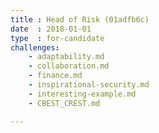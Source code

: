 ```yaml
---
title : Head of Risk (01adfb6c)
date  : 2018-01-01
type  : for-candidate
challenges:
    - adaptability.md
    - collaboration.md
    - finance.md
    - inspirational-security.md
    - interesting-example.md
    - CBEST_CREST.md

---
```

